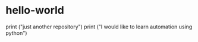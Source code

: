 # hello-world
print ("just another repository")
print ("I would like to learn automation using python")
